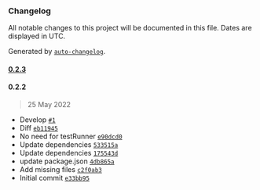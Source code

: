 ### Changelog

All notable changes to this project will be documented in this file. Dates are displayed in UTC.

Generated by [`auto-changelog`](https://github.com/CookPete/auto-changelog).

#### [0.2.3](https://github.com/eea/eeacms-searchlib/compare/0.2.2...0.2.3)


#### 0.2.2

> 25 May 2022

- Develop [`#1`](https://github.com/eea/eeacms-searchlib/pull/1)
- Diff [`eb11945`](https://github.com/eea/eeacms-searchlib/commit/eb119459f60a9f788646a4aba96d7e1078e9a237)
- No need for testRunner [`e90dcd0`](https://github.com/eea/eeacms-searchlib/commit/e90dcd0a9f123b7e9d6f22004caa863ed5ff9721)
- Update dependencies [`533515a`](https://github.com/eea/eeacms-searchlib/commit/533515a38ea73facbdc1770e5cad826c0cdc9898)
- Update dependencies [`175543d`](https://github.com/eea/eeacms-searchlib/commit/175543d2d22de3f220dd5727548bfb13811070a0)
- update package.json [`4db865a`](https://github.com/eea/eeacms-searchlib/commit/4db865abf54288542a894aabc64d9b1609c398d2)
- Add missing files [`c2f0ab3`](https://github.com/eea/eeacms-searchlib/commit/c2f0ab365c9fdb741a4db8bb76db3dc15eb48e47)
- Initial commit [`e33bb95`](https://github.com/eea/eeacms-searchlib/commit/e33bb95620f1431f0191216ac0194946e1e669cc)
